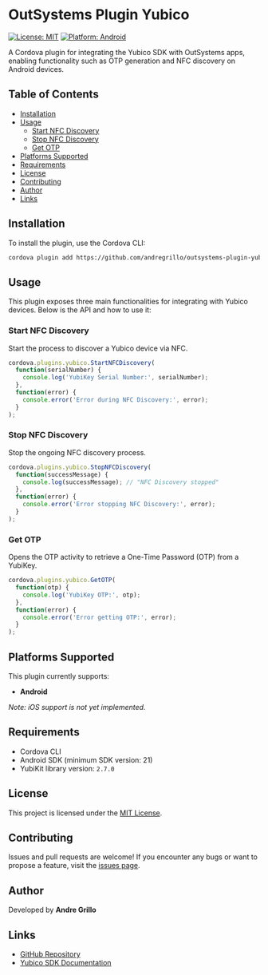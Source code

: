 
# OutSystems Plugin Yubico

[![License: MIT](https://img.shields.io/badge/License-MIT-yellow.svg)](https://opensource.org/licenses/MIT)
[![Platform: Android](https://img.shields.io/badge/platform-android-green.svg)](https://cordova.apache.org/)

A Cordova plugin for integrating the Yubico SDK with OutSystems apps, enabling functionality such as OTP generation and NFC discovery on Android devices.

## Table of Contents
- [Installation](#installation)
- [Usage](#usage)
  - [Start NFC Discovery](#start-nfc-discovery)
  - [Stop NFC Discovery](#stop-nfc-discovery)
  - [Get OTP](#get-otp)
- [Platforms Supported](#platforms-supported)
- [Requirements](#requirements)
- [License](#license)
- [Contributing](#contributing)
- [Author](#author)
- [Links](#links)

## Installation

To install the plugin, use the Cordova CLI:

```bash
cordova plugin add https://github.com/andregrillo/outsystems-plugin-yubico.git
```

## Usage

This plugin exposes three main functionalities for integrating with Yubico devices. Below is the API and how to use it:

### Start NFC Discovery

Start the process to discover a Yubico device via NFC.

```javascript
cordova.plugins.yubico.StartNFCDiscovery(
  function(serialNumber) {
    console.log('YubiKey Serial Number:', serialNumber);
  },
  function(error) {
    console.error('Error during NFC Discovery:', error);
  }
);
```

### Stop NFC Discovery

Stop the ongoing NFC discovery process.

```javascript
cordova.plugins.yubico.StopNFCDiscovery(
  function(successMessage) {
    console.log(successMessage); // "NFC Discovery stopped"
  },
  function(error) {
    console.error('Error stopping NFC Discovery:', error);
  }
);
```

### Get OTP

Opens the OTP activity to retrieve a One-Time Password (OTP) from a YubiKey.

```javascript
cordova.plugins.yubico.GetOTP(
  function(otp) {
    console.log('YubiKey OTP:', otp);
  },
  function(error) {
    console.error('Error getting OTP:', error);
  }
);
```

## Platforms Supported

This plugin currently supports:

- **Android**

*Note: iOS support is not yet implemented.*

## Requirements

- Cordova CLI
- Android SDK (minimum SDK version: 21)
- YubiKit library version: `2.7.0`

## License

This project is licensed under the [MIT License](https://opensource.org/licenses/MIT).

## Contributing

Issues and pull requests are welcome! If you encounter any bugs or want to propose a feature, visit the [issues page](https://github.com/andregrillo/outsystems-plugin-yubico/issues).

## Author

Developed by **Andre Grillo**

## Links

- [GitHub Repository](https://github.com/andregrillo/outsystems-plugin-yubico.git)
- [Yubico SDK Documentation](https://developers.yubico.com/yubikit-android/)